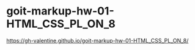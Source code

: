 # goit-markup-hw-01-HTML_CSS_PL_ON_8
https://gh-valentine.github.io/goit-markup-hw-01-HTML_CSS_PL_ON_8/
